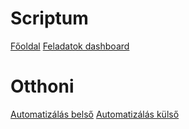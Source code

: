 # Scriptum
[Főoldal](http://s01/)
[Feladatok dashboard](http://s05.scriptumzrt.hu:7305/hub/dashboard)


# Otthoni
[Automatizálás belső](http://pi3.local:1880/ui/)
[Automatizálás külső](http://gkov.ddns.net:1880/ui/)

